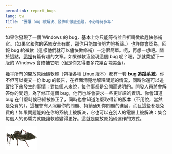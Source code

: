 ```yaml
---
permalink: report_bugs
lang: tw
title: "要讓 bug 被解決、發佈和徹底追蹤，不必等待多年"
---
```


如果你發現了一個 Windows 的 bug，基本上你只能等待並且祈禱微軟趕快修補它。（如果它和你的系統安全有關，那你只能加倍努力地祈禱。）也許你會認為，回報 bug 給微軟（這樣他們就可以儘快做修補）一定很簡單。呃，再想一想吧。關於這點，<a href="http://www.oreillynet.com/mac/blog/2002/06/mission_impossible_submitting.html">這裡</a>有篇有趣的文章。如果微軟沒發現這個 bug 呢？嗯，那就冀望下一版的 Windows 會修補它吧（但是你又得要多花幾百塊美金）。

幾乎所有的開放原始碼軟體（包括各種 Linux 版本）都有一套 <b>bug 追蹤系統</b>。你不但可以提交一份 bug 的報告，在裡面清楚地解釋問題的情況，同時你還可以追蹤接下來發生的事情：對每個人來說，每件事都是公開而透明的。開發人員將會解答你的問題，為了修正這個 bug，他們也許會要求一些更詳細的資訊。你會知道 bug 在什麼時候已經被修正了，同時也會知道怎麼取得新的版本（不用說，當然是免費的）。這裡會有人照顧你的問題、持續通知你問題的進展，而且這些都是免費的！如果問題能夠在你的系統上被解決，它也可以在別人的電腦上被解決：集合每個人的影響力就能讓軟體變得更好。這就是開放原始碼運作的方式。

<img src="/img/report_bugs_thumb.png" />




 